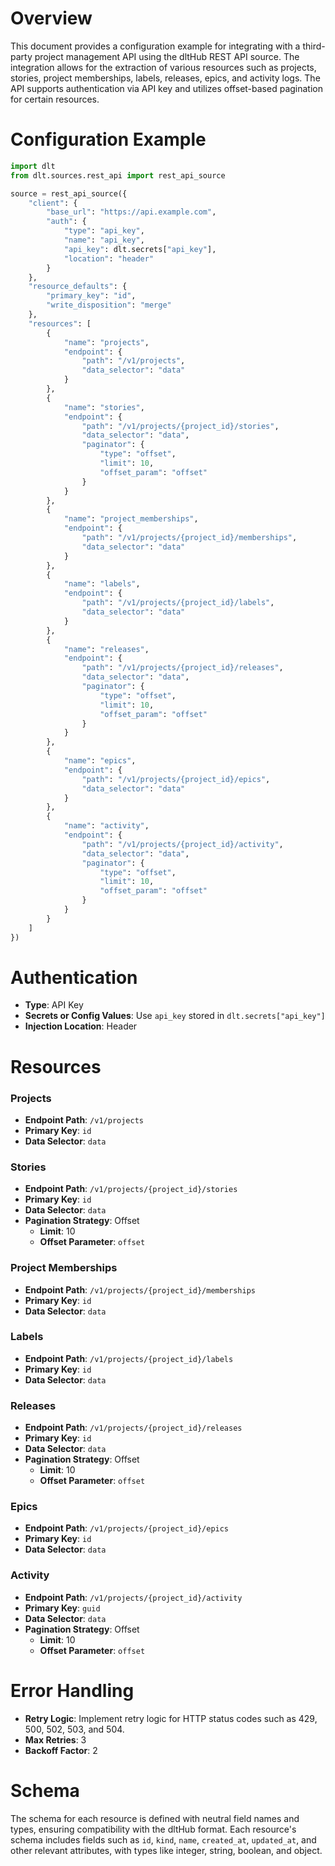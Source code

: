 # Overview

This document provides a configuration example for integrating with a third-party project management API using the dltHub REST API source. The integration allows for the extraction of various resources such as projects, stories, project memberships, labels, releases, epics, and activity logs. The API supports authentication via API key and utilizes offset-based pagination for certain resources.

# Configuration Example

```python
import dlt
from dlt.sources.rest_api import rest_api_source

source = rest_api_source({
    "client": {
        "base_url": "https://api.example.com",
        "auth": {
            "type": "api_key",
            "name": "api_key",
            "api_key": dlt.secrets["api_key"],
            "location": "header"
        }
    },
    "resource_defaults": {
        "primary_key": "id",
        "write_disposition": "merge"
    },
    "resources": [
        {
            "name": "projects",
            "endpoint": {
                "path": "/v1/projects",
                "data_selector": "data"
            }
        },
        {
            "name": "stories",
            "endpoint": {
                "path": "/v1/projects/{project_id}/stories",
                "data_selector": "data",
                "paginator": {
                    "type": "offset",
                    "limit": 10,
                    "offset_param": "offset"
                }
            }
        },
        {
            "name": "project_memberships",
            "endpoint": {
                "path": "/v1/projects/{project_id}/memberships",
                "data_selector": "data"
            }
        },
        {
            "name": "labels",
            "endpoint": {
                "path": "/v1/projects/{project_id}/labels",
                "data_selector": "data"
            }
        },
        {
            "name": "releases",
            "endpoint": {
                "path": "/v1/projects/{project_id}/releases",
                "data_selector": "data",
                "paginator": {
                    "type": "offset",
                    "limit": 10,
                    "offset_param": "offset"
                }
            }
        },
        {
            "name": "epics",
            "endpoint": {
                "path": "/v1/projects/{project_id}/epics",
                "data_selector": "data"
            }
        },
        {
            "name": "activity",
            "endpoint": {
                "path": "/v1/projects/{project_id}/activity",
                "data_selector": "data",
                "paginator": {
                    "type": "offset",
                    "limit": 10,
                    "offset_param": "offset"
                }
            }
        }
    ]
})
```

# Authentication

- **Type**: API Key
- **Secrets or Config Values**: Use `api_key` stored in `dlt.secrets["api_key"]`
- **Injection Location**: Header

# Resources

### Projects
- **Endpoint Path**: `/v1/projects`
- **Primary Key**: `id`
- **Data Selector**: `data`

### Stories
- **Endpoint Path**: `/v1/projects/{project_id}/stories`
- **Primary Key**: `id`
- **Data Selector**: `data`
- **Pagination Strategy**: Offset
  - **Limit**: 10
  - **Offset Parameter**: `offset`

### Project Memberships
- **Endpoint Path**: `/v1/projects/{project_id}/memberships`
- **Primary Key**: `id`
- **Data Selector**: `data`

### Labels
- **Endpoint Path**: `/v1/projects/{project_id}/labels`
- **Primary Key**: `id`
- **Data Selector**: `data`

### Releases
- **Endpoint Path**: `/v1/projects/{project_id}/releases`
- **Primary Key**: `id`
- **Data Selector**: `data`
- **Pagination Strategy**: Offset
  - **Limit**: 10
  - **Offset Parameter**: `offset`

### Epics
- **Endpoint Path**: `/v1/projects/{project_id}/epics`
- **Primary Key**: `id`
- **Data Selector**: `data`

### Activity
- **Endpoint Path**: `/v1/projects/{project_id}/activity`
- **Primary Key**: `guid`
- **Data Selector**: `data`
- **Pagination Strategy**: Offset
  - **Limit**: 10
  - **Offset Parameter**: `offset`

# Error Handling

- **Retry Logic**: Implement retry logic for HTTP status codes such as 429, 500, 502, 503, and 504.
- **Max Retries**: 3
- **Backoff Factor**: 2

# Schema

The schema for each resource is defined with neutral field names and types, ensuring compatibility with the dltHub format. Each resource's schema includes fields such as `id`, `kind`, `name`, `created_at`, `updated_at`, and other relevant attributes, with types like integer, string, boolean, and object.